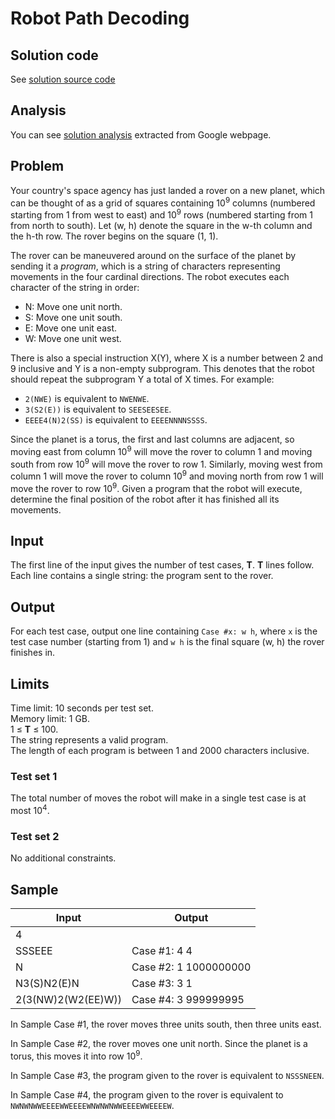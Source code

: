 # Robot Path Decoding

## Solution code

See [solution source code](/Round%20B/Robot%20Path%20Decoding/solution.js)

## Analysis

You can see [solution analysis](/Round%20B/Robot%20Path%20Decoding/analysis.md) extracted from Google webpage.

## Problem

Your country's space agency has just landed a rover on a new planet, which can be thought of as a grid of squares containing 10<sup>9</sup> columns (numbered starting from 1 from west to east) and 10<sup>9</sup> rows (numbered starting from 1 from north to south). Let (w, h) denote the square in the w-th column and the h-th row. The rover begins on the square (1, 1).

The rover can be maneuvered around on the surface of the planet by sending it a _program_, which is a string of characters representing movements in the four cardinal directions. The robot executes each character of the string in order:

- N: Move one unit north.
- S: Move one unit south.
- E: Move one unit east.
- W: Move one unit west.

There is also a special instruction X(Y), where X is a number between 2 and 9 inclusive and Y is a non-empty subprogram. This denotes that the robot should repeat the subprogram Y a total of X times. For example:

- `2(NWE)` is equivalent to `NWENWE`.
- `3(S2(E))` is equivalent to `SEESEESEE`.
- `EEEE4(N)2(SS)` is equivalent to `EEEENNNNSSSS`.

Since the planet is a torus, the first and last columns are adjacent, so moving east from column 10<sup>9</sup> will move the rover to column 1 and moving south from row 10<sup>9</sup> will move the rover to row 1. Similarly, moving west from column 1 will move the rover to column 10<sup>9</sup> and moving north from row 1 will move the rover to row 10<sup>9</sup>. Given a program that the robot will execute, determine the final position of the robot after it has finished all its movements.

## Input

The first line of the input gives the number of test cases, **T**. **T** lines follow. Each line contains a single string: the program sent to the rover.

## Output

For each test case, output one line containing `Case #x: w h`, where `x` is the test case number (starting from 1) and `w h` is the final square (w, h) the rover finishes in.

## Limits

Time limit: 10 seconds per test set.<br>
Memory limit: 1 GB.<br>
1 ≤ **T** ≤ 100.<br>
The string represents a valid program.<br>
The length of each program is between 1 and 2000 characters inclusive.<br>

### Test set 1

The total number of moves the robot will make in a single test case is at most 10<sup>4</sup>.

### Test set 2

No additional constraints.

## Sample

| Input              | Output                |
| ------------------ | --------------------- |
| 4                  |                       |
| SSSEEE             | Case #1: 4 4          |
| N                  | Case #2: 1 1000000000 |
| N3(S)N2(E)N        | Case #3: 3 1          |
| 2(3(NW)2(W2(EE)W)) | Case #4: 3 999999995  |

In Sample Case #1, the rover moves three units south, then three units east.

In Sample Case #2, the rover moves one unit north. Since the planet is a torus, this moves it into row 10<sup>9</sup>.

In Sample Case #3, the program given to the rover is equivalent to `NSSSNEEN`.

In Sample Case #4, the program given to the rover is equivalent to `NWNWNWWEEEEWWEEEEWNWNWNWWEEEEWWEEEEW`.
